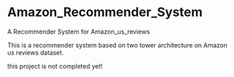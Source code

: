 # Amazon_Recommender_System
A Recommender System for Amazon_us_reviews

This is a recommender system based on two tower architecture on Amazon us reviews dataset.


this project is not completed yet!
